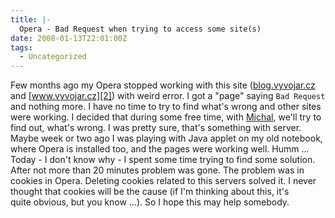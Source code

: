 ```yaml
---
title: |-
  Opera - Bad Request when trying to access some site(s)
date: 2008-01-13T22:01:00Z
tags:
  - Uncategorized
---
```

Few months ago my Opera stopped working with this site ([blog.vyvojar.cz][1] and [www.vyvojar.cz][2]) with weird error. I got a "page" saying  `Bad Request` and nothing more. I have no time to try to find what's wrong and other sites were working. I decided that during some free time, with [Michal][3], we'll try to find out, what's wrong. I was pretty sure, that's something with server. Maybe week or two ago I was playing with Java applet on my old notebook, where Opera is installed too, and the pages were working well. Humm ... Today - I don't know why - I spent some time trying to find some solution. After not more than 20 minutes problem was gone. The problem was in cookies in Opera. Deleting cookies related to this servers solved it. I never thought that cookies will be the cause (if I'm thinking about this, it's quite obvious, but you know ...). So I hope this may help somebody.

[1]: http://blog.vyvojar.cz
[2]: http://www.vyvojar.cz
[3]: http://blog.vyvojar.cz/michal/